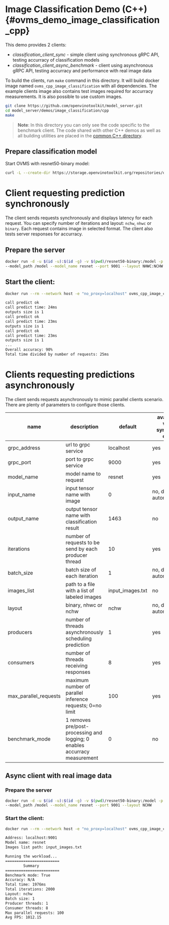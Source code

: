 # Image Classification Demo (C++) {#ovms_demo_image_classification_cpp}

This demo provides 2 clients:
- _classification_client_sync_ - simple client using synchronous gRPC API, testing accurracy of classification models
- _classification_client_async_benchmark_ - client using asynchronous gRPC API, testing accurracy and performance with real image data

To build the clients, run `make` command in this directory. It will build docker image named `ovms_cpp_image_classification` with all dependencies.
The example clients image also contains test images required for accurracy measurements. It is also possible to use custom images.
```bash
git clone https://github.com/openvinotoolkit/model_server.git
cd model_server/demos/image_classification/cpp
make
```

>**Note**: In this directory you can only see the code specific to the benchmark client. The code shared with other C++ demos as well as all building utilities are placed in the [common C++ directory](https://github.com/openvinotoolkit/model_server/tree/releases/2022/1/demos/common/cpp).

## Prepare classification model

Start OVMS with resnet50-binary model:
```bash
curl -L --create-dir https://storage.openvinotoolkit.org/repositories/open_model_zoo/2022.1/models_bin/2/resnet50-binary-0001/FP32-INT1/resnet50-binary-0001.bin -o resnet50-binary/1/model.bin https://storage.openvinotoolkit.org/repositories/open_model_zoo/2022.1/models_bin/2/resnet50-binary-0001/FP32-INT1/resnet50-binary-0001.xml -o resnet50-binary/1/model.xml
```

# Client requesting prediction synchronously

The client sends requests synchronously and displays latency for each request.
You can specify number of iterations and layout: `nchw`, `nhwc` or `binary`.
Each request contains image in selected format.
The client also tests server responses for accurracy.

## Prepare the server
```bash
docker run -d -u $(id -u):$(id -g) -v $(pwd)/resnet50-binary:/model -p 9001:9001 openvino/model_server:latest \
--model_path /model --model_name resnet --port 9001 --layout NHWC:NCHW
```

## Start the client:
```bash
docker run --rm --network host -e "no_proxy=localhost" ovms_cpp_image_classification ./classification_client_sync --grpc_port=9001 --iterations=10 --layout="binary"

call predict ok
call predict time: 24ms
outputs size is 1
call predict ok
call predict time: 23ms
outputs size is 1
call predict ok
call predict time: 23ms
outputs size is 1
...
Overall accuracy: 90%
Total time divided by number of requests: 25ms
```

# Clients requesting predictions asynchronously

The client sends requests asynchronously to mimic parallel clients scenario.
There are plenty of parameters to configure those clients.

| name | description | default | available with synthetic data |
| --- | --- | --- | --- |
| grpc_address | url to grpc service | localhost | yes |
| grpc_port | port to grpc service | 9000 | yes |
| model_name | model name to request | resnet | yes |
| input_name | input tensor name with image | 0 | no, deduced automatically |
| output_name | output tensor name with classification result | 1463 | no |
| iterations | number of requests to be send by each producer thread | 10 | yes |
| batch_size | batch size of each iteration | 1 | no, deduced automatically |
| images_list | path to a file with a list of labeled images | input_images.txt | no |
| layout | binary, nhwc or nchw | nchw | no, deduced automatically |
| producers | number of threads asynchronously scheduling prediction | 1 | yes |
| consumers | number of threads receiving responses | 8 | yes |
| max_parallel_requests | maximum number of parallel inference requests; 0=no limit | 100 | yes |
| benchmark_mode | 1 removes pre/post-processing and logging; 0 enables accurracy measurement | 0 | no |

## Async client with real image data

### Prepare the server
```bash
docker run -d -u $(id -u):$(id -g) -v $(pwd)/resnet50-binary:/model -p 9001:9001 openvino/model_server:latest \
--model_path /model --model_name resnet --port 9001 --layout NCHW
```

### Start the client:
```bash
docker run --rm --network host -e "no_proxy=localhost" ovms_cpp_image_classification ./classification_client_async_benchmark --grpc_port=9001 --layout="nchw" --iterations=2000 --batch_size=1 --max_parallel_requests=100 --consumers=8 --producers=1 --benchmark_mode=1

Address: localhost:9001
Model name: resnet
Images list path: input_images.txt

Running the workload...
========================
        Summary
========================
Benchmark mode: True
Accuracy: N/A
Total time: 1976ms
Total iterations: 2000
Layout: nchw
Batch size: 1
Producer threads: 1
Consumer threads: 8
Max parallel requests: 100
Avg FPS: 1012.15
```